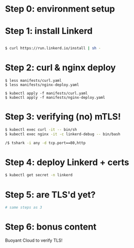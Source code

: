 # Step 0: environment setup

# Step 1: install Linkerd
```sh

$ curl https://run.linkerd.io/install | sh -

```

# Step 2: curl & nginx deploy
```
$ less manifests/curl.yaml
$ less manifests/nginx-deploy.yaml

$ kubectl apply -f manifests/curl.yaml
$ kubectl apply -f manifests/nginx-deploy.yaml
```

# Step 3: verifying (no) mTLS!

```sh
$ kubectl exec curl -it -- bin/sh
$ kubectl exec nginx -it -c linkerd-debug -- bin/bash

/$ tshark -i any -d tcp.port==80,http
```

# Step 4: deploy Linkerd + certs

```sh
$ kubectl get secret -n linkerd
```

# Step 5: are TLS'd yet?

```sh
# same steps as 3
```

# Step 6: bonus content

Buoyant Cloud to verify TLS!
